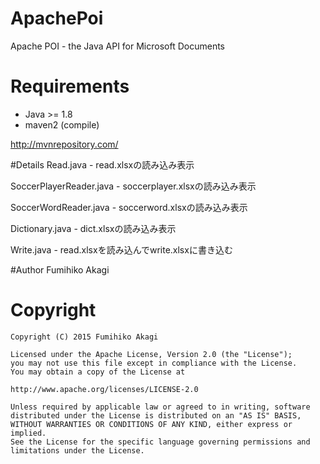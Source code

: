 # ApachePoi
Apache POI - the Java API for Microsoft Documents

# Requirements
* Java >= 1.8
* maven2 (compile)

http://mvnrepository.com/

#Details
Read.java - read.xlsxの読み込み表示

SoccerPlayerReader.java - soccerplayer.xlsxの読み込み表示

SoccerWordReader.java - soccerword.xlsxの読み込み表示

Dictionary.java - dict.xlsxの読み込み表示

Write.java - read.xlsxを読み込んでwrite.xlsxに書き込む

#Author
Fumihiko Akagi

# Copyright
    Copyright (C) 2015 Fumihiko Akagi

    Licensed under the Apache License, Version 2.0 (the "License");
    you may not use this file except in compliance with the License.
    You may obtain a copy of the License at

    http://www.apache.org/licenses/LICENSE-2.0
    
    Unless required by applicable law or agreed to in writing, software
    distributed under the License is distributed on an "AS IS" BASIS,
    WITHOUT WARRANTIES OR CONDITIONS OF ANY KIND, either express or implied.
    See the License for the specific language governing permissions and
    limitations under the License.


